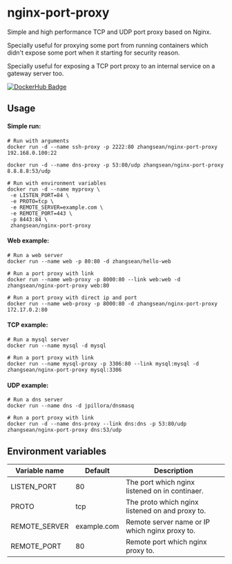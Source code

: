 # nginx-port-proxy
Simple and high performance TCP and UDP port proxy based on Nginx.

Specially useful for proxying some port from running containers which didn't expose some port when it starting for security reason.

Specially useful for exposing a TCP port proxy to an internal service on a gateway server too.

[![DockerHub Badge](http://dockeri.co/image/zhangsean/nginx-proxy)](https://hub.docker.com/r/zhangsean/nginx-proxy/)


## Usage

#### Simple run:
```shell
# Run with arguments
docker run -d --name ssh-proxy -p 2222:80 zhangsean/nginx-port-proxy 192.168.0.100:22

docker run -d --name dns-proxy -p 53:80/udp zhangsean/nginx-port-proxy 8.8.8.8:53/udp

# Run with environment variables
docker run -d --name myproxy \
 -e LISTEN_PORT=84 \
 -e PROTO=tcp \
 -e REMOTE_SERVER=example.com \
 -e REMOTE_PORT=443 \
 -p 8443:84 \
 zhangsean/nginx-port-proxy
```

#### Web example:
```shell
# Run a web server
docker run --name web -p 80:80 -d zhangsean/hello-web

# Run a port proxy with link
docker run --name web-proxy -p 8000:80 --link web:web -d zhangsean/nginx-port-proxy web:80

# Run a port proxy with direct ip and port
docker run --name web-proxy -p 8000:80 -d zhangsean/nginx-port-proxy 172.17.0.2:80
```

#### TCP example:
```shell
# Run a mysql server
docker run --name mysql -d mysql

# Run a port proxy with link
docker run --name mysql-proxy -p 3306:80 --link mysql:mysql -d zhangsean/nginx-port-proxy mysql:3306
```

#### UDP example:
```shell
# Run a dns server
docker run --name dns -d jpillora/dnsmasq

# Run a port proxy with link
docker run -d --name dns-proxy --link dns:dns -p 53:80/udp zhangsean/nginx-port-proxy dns:53/udp
```

## Environment variables
Variable name|Default|Description
---|---|---
LISTEN_PORT | 80 | The port which nginx listened on in continaer.
PROTO | tcp | The proto which nginx listened on and proxy to.
REMOTE_SERVER | example.com | Remote server name or IP which nginx proxy to.
REMOTE_PORT | 80 | Remote port which nginx proxy to.